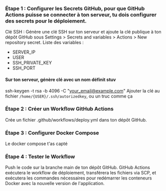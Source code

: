 ### Étape 1 : Configurer les Secrets GitHub, pour que GitHub Actions puisse se connecter à ton serveur, tu dois configurer des secrets pour le déploiement.

Clé SSH : Génère une clé SSH sur ton serveur et ajoute la clé publique à ton dépôt GitHub sous Settings > Secrets and variables > Actions > New repository secret.
Liste des variables : 
- SERVER_IP  
- USER
- SSH_PRIVATE_KEY
- SSH_PORT

#### Sur ton serveur, génère clé avec un nom définit stuv
ssh-keygen -t rsa -b 4096 -C "your_email@example.com"
Ajouter la clé au fichier `/home/{USER}/.ssh/autorizedkey`, ou un truc comme ça

### Étape 2 : Créer un Workflow GitHub Actions
Crée un fichier .github/workflows/deploy.yml dans ton dépôt GitHub.


### Étape 3 : Configurer Docker Compose
Le docker compose t'as capté

### Étape 4 : Tester le Workflow
Push le code sur la branche main de ton dépôt GitHub.
GitHub Actions exécutera le workflow de déploiement, transférera les fichiers via SCP, et exécutera les commandes nécessaires pour redémarrer les conteneurs Docker avec la nouvelle version de l'application.






